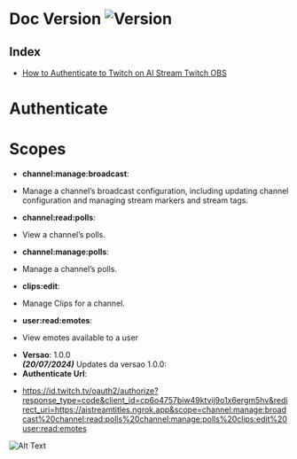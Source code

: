 # Doc Version ![Version](https://img.shields.io/badge/version-1.0.0-blue.svg)

## Index
- [How to Authenticate to Twitch on AI Stream Twitch OBS](#Authenticate)
#
#
#
#
#
#
#
#
#
#
#
#
#
#
#
# Authenticate 
# Scopes
* **channel:manage:broadcast**: 
- Manage a channel’s broadcast configuration, including updating channel configuration and managing stream markers and stream tags.
* **channel:read:polls**: 
- View a channel’s polls.
* **channel:manage:polls**: 
- Manage a channel’s polls.
* **clips:edit**: 
- Manage Clips for a channel.
* **user:read:emotes**: 
- View emotes available to a user








* **Versao**: 1.0.0    
***(20/07/2024)***
Updates da versao 1.0.0:
* **Authenticate Url**: 
- https://id.twitch.tv/oauth2/authorize?response_type=code&client_id=cp6o4757biw49ktvij9o1x6ergm5hv&redirect_uri=https://aistreamtitles.ngrok.app&scope=channel:manage:broadcast%20channel:read:polls%20channel:manage:polls%20clips:edit%20user:read:emotes







![Alt Text](image/represent_1.png)
